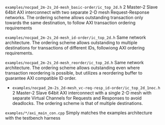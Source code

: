 `examples/nocpad_2m-2s_2d-mesh_basic-order/ic_top_2d.h` 
2 Master-2 Slave 64bit AXI interconnect with two separate 2-D mesh Request-Response networks. 
The ordering scheme allows outstanding transaction only towards the same destination, 
to follow AXI transaction ordering requirements

`examples/nocpad_2m-2s_2d-mesh_id-order/ic_top_2d.h` 
Same network architecture. The ordering scheme allows outstanding to multiple destinations for transactions of 
different IDs, followiong AXI ordering requirements.

`examples/nocpad_2m-2s_2d-mesh_reorder/ic_top_2d.h` Same network architecture. 
The ordering scheme allows outstanding even where transaction reordering is possible, 
but utilizes a reordering buffer to guarantee AXI compatible ID order.

* `examples/nocpad_2m-2s_2d-mesh_vc-req-resp_id-order/ic_top_2d_1noc.h` 
2 Master-2 Slave 64bit AXI interconnect with a single 2-D mesh with separate Virtual Channels for 
Requests and Responses to avoid deadlocks. The ordering scheme is that of multiple destinations.

`examples/*/axi_main_con.cpp` 
Simply matches the examples architecture with the testbench harness
